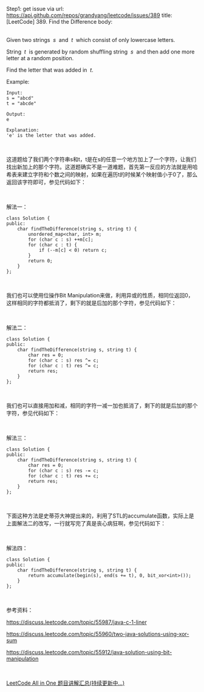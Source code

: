 Step1: get issue via url: https://api.github.com/repos/grandyang/leetcode/issues/389 
 title:[LeetCode] 389. Find the Difference 
 body:  
  

Given two strings  _s_  and  _t_  which consist of only lowercase letters.

String  _t_  is generated by random shuffling string  _s_  and then add one more letter at a random position.

Find the letter that was added in  _t_.

Example:
    
    
    Input:
    s = "abcd"
    t = "abcde"
    
    Output:
    e
    
    Explanation:
    'e' is the letter that was added.

 

这道题给了我们两个字符串s和t，t是在s的任意一个地方加上了一个字符，让我们找出新加上的那个字符。这道题确实不是一道难题，首先第一反应的方法就是用哈希表来建立字符和个数之间的映射，如果在遍历t的时候某个映射值小于0了，那么返回该字符即可，参见代码如下：

 

解法一：
    
    
    class Solution {
    public:
        char findTheDifference(string s, string t) {
            unordered_map<char, int> m;
            for (char c : s) ++m[c];
            for (char c : t) {
                if (--m[c] < 0) return c;
            }
            return 0;
        }
    };

 

我们也可以使用位操作Bit Manipulation来做，利用异或的性质，相同位返回0，这样相同的字符都抵消了，剩下的就是后加的那个字符，参见代码如下：

 

解法二：
    
    
    class Solution {
    public:
        char findTheDifference(string s, string t) {
            char res = 0;
            for (char c : s) res ^= c;
            for (char c : t) res ^= c;
            return res;
        }
    };

 

我们也可以直接用加和减，相同的字符一减一加也抵消了，剩下的就是后加的那个字符，参见代码如下：

 

解法三：
    
    
    class Solution {
    public:
        char findTheDifference(string s, string t) {
            char res = 0;
            for (char c : s) res -= c;
            for (char c : t) res += c;
            return res;
        }
    };

 

下面这种方法是史蒂芬大神提出来的，利用了STL的accumulate函数，实际上是上面解法二的改写，一行就写完了真是丧心病狂啊，参见代码如下：

 

解法四：
    
    
    class Solution {
    public:
        char findTheDifference(string s, string t) {
            return accumulate(begin(s), end(s += t), 0, bit_xor<int>());
        }
    };

 

参考资料：

<https://discuss.leetcode.com/topic/55987/java-c-1-liner>

<https://discuss.leetcode.com/topic/55960/two-java-solutions-using-xor-sum>

<https://discuss.leetcode.com/topic/55912/java-solution-using-bit-manipulation>

 

[LeetCode All in One 题目讲解汇总(持续更新中...)](http://www.cnblogs.com/grandyang/p/4606334.html)
